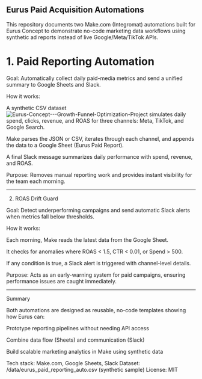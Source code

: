 ## Eurus Paid Acquisition Automations

This repository documents two Make.com (Integromat) automations built for Eurus Concept to demonstrate no-code marketing data workflows using synthetic ad reports instead of live Google/Meta/TikTok APIs.

# 1. Paid Reporting Automation

Goal:
Automatically collect daily paid-media metrics and send a unified summary to Google Sheets and Slack.

How it works:

A synthetic CSV dataset ![Eurus-Concept---Growth-Funnel-Optimization-Project](/Eurus-Concept---Growth-Funnel-Optimization-Project) simulates daily spend, clicks, revenue, and ROAS for three channels: Meta, TikTok, and Google Search.

Make parses the JSON or CSV, iterates through each channel, and appends the data to a Google Sheet (Eurus Paid Report).

A final Slack message summarizes daily performance with spend, revenue, and ROAS.

Purpose:
Removes manual reporting work and provides instant visibility for the team each morning.

------

2. ROAS Drift Guard

Goal:
Detect underperforming campaigns and send automatic Slack alerts when metrics fall below thresholds.

How it works:

Each morning, Make reads the latest data from the Google Sheet.

It checks for anomalies where ROAS < 1.5, CTR < 0.01, or Spend > 500.

If any condition is true, a Slack alert is triggered with channel-level details.

Purpose:
Acts as an early-warning system for paid campaigns, ensuring performance issues are caught immediately.


------


Summary

Both automations are designed as reusable, no-code templates showing how Eurus can:

Prototype reporting pipelines without needing API access

Combine data flow (Sheets) and communication (Slack)

Build scalable marketing analytics in Make using synthetic data

Tech stack: Make.com, Google Sheets, Slack
Dataset: /data/eurus_paid_reporting_auto.csv (synthetic sample)
License: MIT
